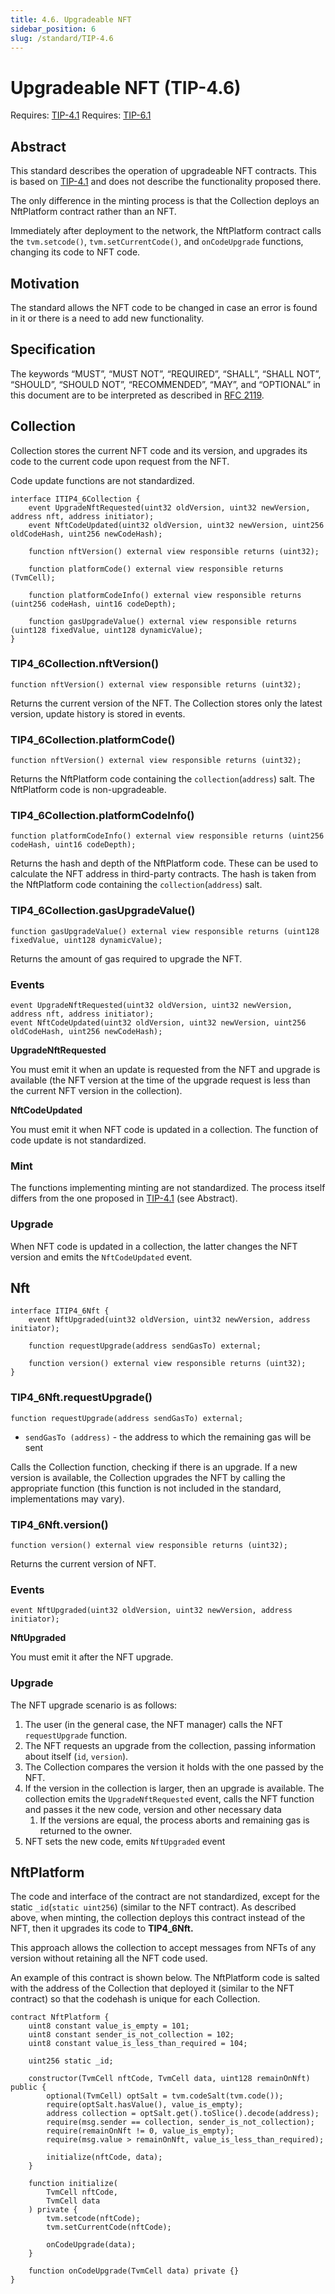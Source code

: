 ```yaml
---
title: 4.6. Upgradeable NFT
sidebar_position: 6
slug: /standard/TIP-4.6
---
```


# Upgradeable NFT (TIP-4.6)
Requires: [TIP-4.1](1.md)
Requires: [TIP-6.1](./../TIP-6/1.md)

## Abstract

This standard describes the operation of upgradeable NFT contracts. This is based on [TIP-4.1](1.md) and does not describe the functionality proposed there. 

The only difference in the minting process is that the Collection deploys an NftPlatform contract rather than an NFT.

Immediately after deployment to the network, the NftPlatform contract calls the `tvm.setcode()`, `tvm.setCurrentCode()`, and `onCodeUpgrade` functions, changing its code to NFT code.

## Motivation

The standard allows the NFT code to be changed in case an error is found in it or there is a need to add new functionality.

## Specification

The keywords “MUST”, “MUST NOT”, “REQUIRED”, “SHALL”, “SHALL NOT”, “SHOULD”, “SHOULD NOT”, “RECOMMENDED”, “MAY”, and “OPTIONAL” in this document are to be interpreted as described in [RFC 2119](https://datatracker.ietf.org/doc/html/rfc2119).


## Collection

Collection stores the current NFT code and its version, and upgrades its code to the current code upon request from the NFT.

Code update functions are not standardized.

```solidity
interface ITIP4_6Collection {
    event UpgradeNftRequested(uint32 oldVersion, uint32 newVersion, address nft, address initiator);
    event NftCodeUpdated(uint32 oldVersion, uint32 newVersion, uint256 oldCodeHash, uint256 newCodeHash);

    function nftVersion() external view responsible returns (uint32);
	
    function platformCode() external view responsible returns (TvmCell);
	
    function platformCodeInfo() external view responsible returns (uint256 codeHash, uint16 codeDepth);

    function gasUpgradeValue() external view responsible returns (uint128 fixedValue, uint128 dynamicValue);
}
```

### TIP4_6Collection.nftVersion()
```solidity
function nftVersion() external view responsible returns (uint32);
```

Returns the current version of the NFT. The Collection stores only the latest version, update history is stored in events.

### TIP4_6Collection.platformCode()
```solidity
function nftVersion() external view responsible returns (uint32);
```

Returns the NftPlatform code containing the `collection`(`address`) salt. The NftPlatform code is non-upgradeable.

### TIP4_6Collection.platformCodeInfo()
```solidity
function platformCodeInfo() external view responsible returns (uint256 codeHash, uint16 codeDepth);
```

Returns the hash and depth of the NftPlatform code. These can be used to calculate the NFT address in third-party contracts. The hash is taken from the NftPlatform code containing the `collection`(`address`) salt.

### TIP4_6Collection.gasUpgradeValue()
```solidity
function gasUpgradeValue() external view responsible returns (uint128 fixedValue, uint128 dynamicValue);
```

Returns the amount of gas required to upgrade the NFT.

### Events
```solidity
event UpgradeNftRequested(uint32 oldVersion, uint32 newVersion, address nft, address initiator);
event NftCodeUpdated(uint32 oldVersion, uint32 newVersion, uint256 oldCodeHash, uint256 newCodeHash);
```
**UpgradeNftRequested**

You must emit it when an update is requested from the NFT and upgrade is available (the NFT version at the time of the upgrade request is less than the current NFT version in the collection).

**NftCodeUpdated**

You must emit it when NFT code is updated in a collection. The function of code update is not standardized.

### Mint

The functions implementing minting are not standardized. The process itself differs from the one proposed in [TIP-4.1](1.md) (see Abstract).

### Upgrade

When NFT code is updated in a collection, the latter changes the NFT version and emits the `NftCodeUpdated` event.

## Nft
```solidity
interface ITIP4_6Nft {
    event NftUpgraded(uint32 oldVersion, uint32 newVersion, address initiator);

    function requestUpgrade(address sendGasTo) external;
	
    function version() external view responsible returns (uint32);
}
```

### TIP4_6Nft.requestUpgrade()
```solidity
function requestUpgrade(address sendGasTo) external;
```

- `sendGasTo (address)` - the address to which the remaining gas will be sent

Calls the Сollection function, checking if there is an upgrade. If a new version is available, the Сollection upgrades the NFT by calling the appropriate function (this function is not included in the standard, implementations may vary).

### TIP4_6Nft.version()
```solidity
function version() external view responsible returns (uint32);
```

Returns the current version of NFT.

### Events
```solidity
event NftUpgraded(uint32 oldVersion, uint32 newVersion, address initiator);
```

**NftUpgraded**

You must emit it after the NFT upgrade.

### Upgrade

The NFT upgrade scenario is as follows:

1. The user (in the general case, the NFT manager) calls the NFT `requestUpgrade` function.
2. The NFT requests an upgrade from the collection, passing information about itself (`id`, `version`).
3. The Collection compares the version it holds with the one passed by the NFT.
4. If the version in the collection is larger, then an upgrade is available. The collection emits the `UpgradeNftRequested` event, calls the NFT function and passes it the new code, version and other necessary data
    1. If the versions are equal, the process aborts and remaining gas is returned to the owner. 
5. NFT sets the new code, emits `NftUpgraded` event

## NftPlatform

The code and interface of the contract are not standardized, except for the static `_id`(`static uint256`) (similar to the NFT contract). As described above, when minting, the collection deploys this contract instead of the NFT, then it upgrades its code to **TIP4_6Nft.**

This approach allows the collection to accept messages from NFTs of any version without retaining all the NFT code used.

An example of this contract is shown below. The NftPlatform code is salted with the address of the Collection that deployed it (similar to the NFT contract) so that the codehash is unique for each Collection.

```solidity
contract NftPlatform {
    uint8 constant value_is_empty = 101;
    uint8 constant sender_is_not_collection = 102;
    uint8 constant value_is_less_than_required = 104;

    uint256 static _id;

    constructor(TvmCell nftCode, TvmCell data, uint128 remainOnNft) public {
        optional(TvmCell) optSalt = tvm.codeSalt(tvm.code());
        require(optSalt.hasValue(), value_is_empty);
        address collection = optSalt.get().toSlice().decode(address);
        require(msg.sender == collection, sender_is_not_collection);
        require(remainOnNft != 0, value_is_empty);
        require(msg.value > remainOnNft, value_is_less_than_required);

        initialize(nftCode, data);
    }

    function initialize(
        TvmCell nftCode,
        TvmCell data
    ) private {
        tvm.setcode(nftCode);
        tvm.setCurrentCode(nftCode);

        onCodeUpgrade(data);
    }

    function onCodeUpgrade(TvmCell data) private {}
}
```
